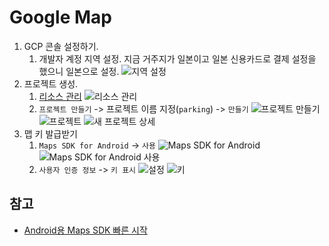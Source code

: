 # Google Map

1. GCP 콘솔 설정하기.
    1. 개발자 계정 지역 설정. 지금 거주지가 일본이고 일본 신용카드로 결제 설정을 했으니 일본으로 설정.
       ![지역 설정](asset/gcp/gcp%20account.png)
2. 프로젝트 생성.
    1. [리소스 관리](https://console.cloud.google.com/cloud-resource-manager)
       ![리소스 관리](asset/gcp/gcp%20resource%20manager.png)
    2. `프로젝트 만들기` -> 프로젝트 이름 지정(`parking`) -> `만들기`
       ![프로젝트 만들기](asset/gcp/create%20project.png)
       ![프로젝트](asset/gcp/create%20project%20result.png)
       ![새 프로젝트 상세](asset/gcp/parking%20project.png)
3. 맵 키 발급받기
    1. `Maps SDK for Android` -> `사용`
       ![Maps SDK for Android](asset/gcp/Maps%20SDK%20for%20Android.png)
       ![Maps SDK for Android 사용](asset/gcp/Maps%20SDK%20for%20Android%20enabled.png)
    2. `사용자 인증 정보` -> `키 표시`
       ![설정](asset/gcp/maps%20api%20credential.png)
       ![키](asset/gcp/maps%20api%20key.png)

## 참고

- [Android용 Maps SDK 빠른 시작](https://developers.google.com/maps/documentation/android-sdk/start)